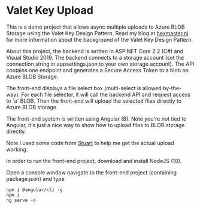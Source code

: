 # Valet Key Upload
This is a demo project that allows async multiple uploads to Azure BLOB Storage using the Valet Key Design Pattern. Read my blog at [hexmaster.nl](https://hexmaster.nl/article/valet-key-pattern-in-azure) for more information about the background of the Valet Key Design Pattern.

About this project, the backend is written in ASP.NET Core 2.2 (C#) and Visual Studio 2019. The backend connects to a storage account (set the connection string in appsettings.json to your own storage account). The API contains one endpoint and generates a Secure Access Token to a blob on Azure BLOB Storage.

The front-end displays a file select box (multi-select is allowed by-the-way). For each file selecter, it will call the backend API and request access to 'a' BLOB. Then the front-end will upload the selected files directly to Azure BLOB storage.

The front-end system is written using Angular (8). Note you're not tied to Angular, it's just a nice way to show how to upload files to BLOB storage directly.

Note I used some code from [Stuart](https://github.com/stottle-uk/stottle-angular-blob-storage-upload) to help me get the actual upload working.

In order to run the front-end project, download and install NodeJS (10).

Open a console window navigate to the front-end project (containing package.json) and type
```
npm i @angular/cli -g
npm i
ng serve -o
```
